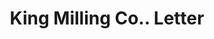 ---
doi: 10.7916/D8RB8GKR
date_other: '1913'
date_other_textual: '1913'
form: correspondence
genre:
- Letters (correspondence)
name:
- King Milling Co.
object_in_context_url: https://biggert.cul.columbia.edu/items/view/ave_biggert_00636
subject_hierarchical_geographic:
- Lowell, Michigan, United States
subject_name:
- King Milling Co.
title: King Milling Co.. Letter
sort_title: King Milling Co.. Letter
call_number: ave_biggert_00636
coordinates:
- 42.933611111111105,-85.34194444444444
pid: ave_biggert_00636
identifiers: ave_biggert_00636
thumbnail: https://derivativo-1.library.columbia.edu/iiif/2/ldpd:343861/full/!256,256/0/native.jpg
permalink: "/items/ave_biggert_00636/"
layout: iiif-image-page
---